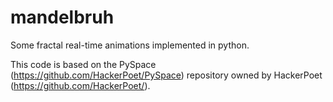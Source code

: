 # mandelbruh
Some fractal real-time animations implemented in python.

This code is based on the PySpace (https://github.com/HackerPoet/PySpace) repository owned by HackerPoet (https://github.com/HackerPoet/). 
